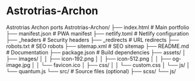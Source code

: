 # Astrotrias-Archon
Astrotrias Archon ports
Astrotrias-Archon/
├── index.html                 # Main portfolio
├── manifest.json             # PWA manifest
├── netlify.toml              # Netlify configuration
├── _headers                  # Security headers
├── _redirects               # URL redirects
├── robots.txt               # SEO robots
├── sitemap.xml              # SEO sitemap
├── README.md                # Documentation
├── package.json             # Build dependencies
├── assets/
│   ├── images/
│   │   ├── icon-192.png
│   │   ├── icon-512.png
│   │   ├── og-image.jpg
│   │   └── favicon.ico
│   ├── css/
│   │   └── custom.css
│   └── js/
│       └── quantum.js
└── src/                     # Source files (optional)
    ├── scss/
    └── js/
